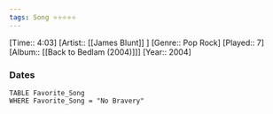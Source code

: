 ```yaml
---
tags: Song ⭐⭐⭐⭐⭐ 
---
```

[Time:: 4:03]
[Artist:: [[James Blunt]] ]
[Genre:: Pop Rock]
[Played:: 7]
[Album:: [[Back to Bedlam (2004)]]]
[Year:: 2004]
### Dates
````dataview
TABLE Favorite_Song
WHERE Favorite_Song = "No Bravery"
````